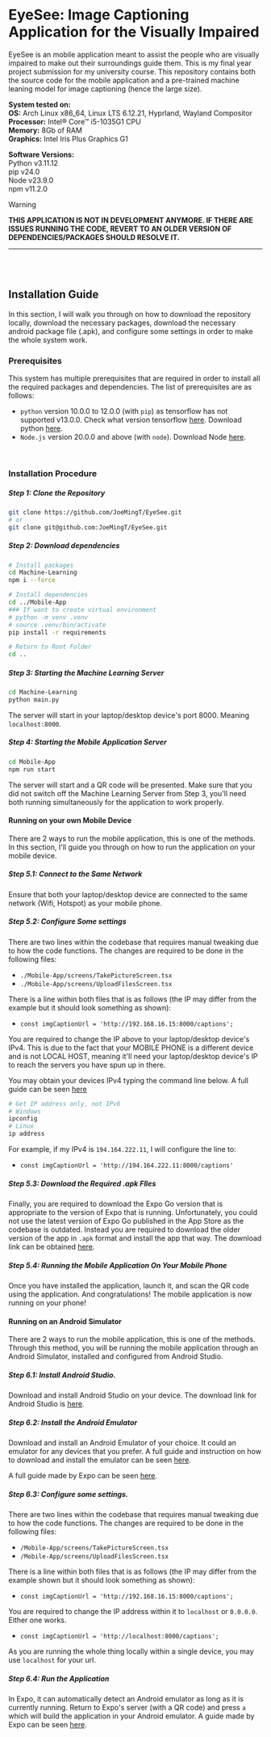 # EyeSee: Image Captioning Application for the Visually Impaired

EyeSee is an mobile application meant to assist the people who are visually impaired to make out their surroundings guide them. This is my final year project submission for my university course. This repository contains both the source code for the mobile application and a pre-trained machine leaning model for image captioning (hence the large size).

**System tested on:** <br/>
**OS:** Arch Linux x86_64, Linux LTS 6.12.21, Hyprland, Wayland Compositor <br/>
**Processor:** Intel® Core™ i5-1035G1 CPU <br/>
**Memory:** 8Gb of RAM <br/>
**Graphics:** Intel Iris Plus Graphics G1 <br/>

**Software Versions:** <br/>
Python v3.11.12 <br/>
pip v24.0 <br/>
Node v23.9.0 <br/>
npm v11.2.0 <br/>

> [!warning]
> <b>THIS APPLICATION IS NOT IN DEVELOPMENT ANYMORE. IF THERE ARE ISSUES RUNNING THE CODE, REVERT TO AN OLDER VERSION OF DEPENDENCIES/PACKAGES SHOULD RESOLVE IT.</b>

---

<br>
<br>

## Installation Guide

In this section, I will walk you through on how to download the repository locally, download the necessary packages, download the necessary android package file (.apk), and configure some settings in order to make the whole system work.

### Prerequisites

This system has multiple prerequisites that are required in order to install all the required packages and dependencies. The list of prerequisites are as follows:
- `python` version 10.0.0 to 12.0.0 (with `pip`) as tensorflow has not supported v13.0.0. Check what version tensorflow [here](https://www.tensorflow.org/install/pip#software_requirements). Download python [here](https://www.python.org/downloads/).
- `Node.js` version 20.0.0 and above (with `node`). Download Node [here](https://nodejs.org/en/download).

<br>

### Installation Procedure

##### Step 1: Clone the Repository

```bash
git clone https://github.com/JoeMingT/EyeSee.git
# or
git clone git@github.com:JoeMingT/EyeSee.git
```

##### Step 2: Download dependencies

```bash
# Install packages
cd Machine-Learning
npm i --force

# Install dependencies
cd ../Mobile-App
### If want to create virtual environment
# python -m venv .venv
# source .venv/bin/activate
pip install -r requirements

# Return to Root Folder
cd ..
```

##### Step 3: Starting the Machine Learning Server

```bash
cd Machine-Learning
python main.py
```

The server will start in your laptop/desktop device's port 8000. Meaning `localhost:8000`.

##### Step 4: Starting the Mobile Application Server

```bash
cd Mobile-App
npm run start
```

The server will start and a QR code will be presented. Make sure that you did not switch off the Machine Learning Server from Step 3, you'll need both running simultaneously for the application to work properly.

#### Running on your own Mobile Device

There are 2 ways to run the mobile application, this is one of the methods. In this section, I'll guide you through on how to run the application on your mobile device.

##### Step 5.1: Connect to the Same Network

Ensure that both your laptop/desktop device are connected to the same network (Wifi, Hotspot) as your mobile phone.

##### Step 5.2: Configure Some settings

There are two lines within the codebase that requires manual tweaking due to how the code functions. The changes are required to be done in the following files:
- `./Mobile-App/screens/TakePictureScreen.tsx`
- `./Mobile-App/screens/UploadFilesScreen.tsx`

There is a line within both files that is as follows (the IP may differ from the example but it should look something as shown): 
- `const imgCaptionUrl = 'http://192.168.16.15:8000/captions';`

You are required to change the IP above to your laptop/desktop device's IPv4. This is due to the fact that your MOBILE PHONE is a different device and is not LOCAL HOST, meaning it'll need your laptop/desktop device's IP to reach the servers you have spun up in there.

You may obtain your devices IPv4 typing the command line below. A full guide can be seen [here](https://www.whatismybrowser.com/detect/what-is-my-local-ip-address/)

```bash
# Get IP address only, not IPv6
# Windows
ipconfig
# Linux
ip address
```

For example, if my IPv4 is `194.164.222.11`, I will configure the line to:
- `const imgCaptionUrl = 'http://194.164.222.11:8000/captions'`

##### Step 5.3: Download the Required .apk FIles

Finally, you are required to download the Expo Go version that is appropriate to the version of Expo that is running. Unfortunately, you could not use the latest version of Expo Go published in the App Store as the codebase is outdated. Instead you are required to download the older version of the app in `.apk` format and install the app that way. The download link can be obtained [here](https://expo.dev/go?sdkVersion=51&platform=android&device=true).

##### Step 5.4: Running the Mobile Application On Your Mobile Phone

Once you have installed the application, launch it, and scan the QR code using the application. And congratulations! The mobile application is now running on your phone!

#### Running on an Android Simulator

There are 2 ways to run the mobile application, this is one of the methods. Through this method, you will be running the mobile application through an Android Simulator, installed and configured from Android Studio.

##### Step 6.1: Install Android Studio.

Download and install Android Studio on your device. The download link for Android Studio is [here](https://developer.android.com/studio).

##### Step 6.2: Install the Android Emulator

Download and install an Android Emulator of your choice. It could an emulator for any devices that you prefer. A full guide and instruction on how to download and install the emulator can be seen [here](https://developer.android.com/studio/run/emulator).
 
A full guide made by Expo can be seen [here](https://docs.expo.dev/workflow/android-studio-emulator/).

##### Step 6.3: Configure some settings.

There are two lines within the codebase that requires manual tweaking due to how the code functions. The changes are required to be done in the following files:
- `/Mobile-App/screens/TakePictureScreen.tsx`
- `/Mobile-App/screens/UploadFilesScreen.tsx`

There is a line within both files that is as follows (the IP may differ from the example shown but it should look something as shown): 
- `const imgCaptionUrl = 'http://192.168.16.15:8000/captions';`

You are required to change the IP address within it to `localhost` or `0.0.0.0`. Either one works.
- `const imgCaptionUrl = 'http://localhost:8000/captions';`

As you are running the whole thing locally within a single device, you may use `localhost` for your url.

##### Step 6.4: Run the Application

In Expo, it can automatically detect an Android emulator as long as it is currently running. Return to Expo's server (with a QR code) and press `a` which will build the application in your Android emulator. A guide made by Expo can be seen [here](https://docs.expo.dev/get-started/set-up-your-environment/?platform=android&device=simulated#install-expo-go).

<br>

